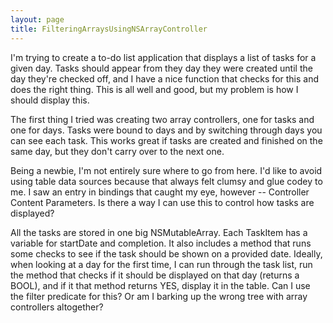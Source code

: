 ```yaml
---
layout: page
title: FilteringArraysUsingNSArrayController
---
```


I'm trying to create a to-do list application that displays a list of tasks for a given day. Tasks should appear from they day they were created until the day they're checked off, and I have a nice function that checks for this and does the right thing. This is all well and good, but my problem is how I should display this.

The first thing I tried was creating two array controllers, one for tasks and one for days. Tasks were bound to days and by switching through days you can see each task. This works great if tasks are created and finished on the same day, but they don't carry over to the next one.

Being a newbie, I'm not entirely sure where to go from here. I'd like to avoid using table data sources because that always felt clumsy and glue codey to me. I saw an entry in bindings that caught my eye, however -- Controller Content Parameters. Is there a way I can use this to control how tasks are displayed?

All the tasks are stored in one big NSMutableArray. Each TaskItem has a variable for startDate and completion. It also includes a method that runs some checks to see if the task should be shown on a provided date. Ideally, when looking at a day for the first time, I can run through the task list, run the method that checks if it should be displayed on that day (returns a BOOL), and if it that method returns YES, display it in the table. Can I use the filter predicate for this? Or am I barking up the wrong tree with array controllers altogether?

